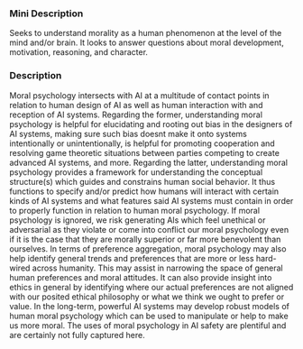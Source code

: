 ### Mini Description

Seeks to understand morality as a human phenomenon at the level of the mind and/or brain. It looks to answer questions about moral development, motivation, reasoning, and character.

### Description

Moral psychology intersects with AI at a multitude of contact points in relation to human design of AI as well as human interaction with and reception of AI systems. Regarding the former, understanding moral psychology is helpful for elucidating and rooting out bias in the designers of AI systems, making sure such bias doesnt make it onto systems intentionally or unintentionally, is helpful for promoting cooperation and resolving game theoretic situations between parties competing to create advanced AI systems, and more. Regarding the latter, understanding moral psychology provides a framework for understanding the conceptual structure(s) which guides and constrains human social behavior. It thus functions to specify and/or predict how humans will interact with certain kinds of AI systems and what features said AI systems must contain in order to properly function in relation to human moral psychology. If moral psychology is ignored, we risk generating AIs which feel unethical or adversarial as they violate or come into conflict our moral psychology even if it is the case that they are morally superior or far more benevolent than ourselves. In terms of preference aggregation, moral psychology may also help identify general trends and preferences that are more or less hard-wired across humanity. This may  assist in narrowing the space of general human preferences and moral attitudes. It can also provide insight into ethics in general by identifying where our actual preferences are not aligned with our posited ethical philosophy or what we think we ought to prefer or value. In the long-term, powerful AI systems may develop robust models of human moral psychology which can be used to manipulate or help to make us more moral. The uses of moral psychology in AI safety are plentiful and are certainly not fully captured here.
